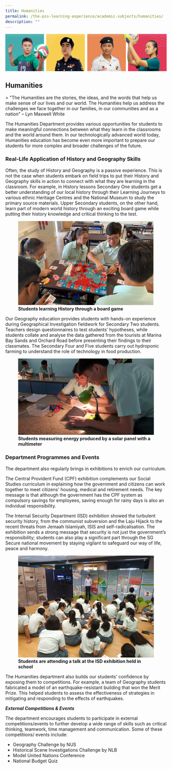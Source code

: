 ```yaml
---
title: Humanities
permalink: /the-pss-learning-experience/academic-subjects/humanities/
description: ""
---
```

![](/images/Our%20School/subbanner.jpg)


## Humanities

&gt; "The Humanities are the stories, the ideas, and the words that help us make sense of our lives and our world. The Humanities help us address the challenges we face together in our families, in our communities and as a nation" – Lyn Maxwell White

  
The Humanities Department provides various opportunities for students to make meaningful connections between what they learn in the classrooms and the world around them. In our technologically advanced world today, Humanities education has become even more important to prepare our students for more complex and broader challenges of the future.


 

### Real-Life Application of History and Geography Skills


Often, the study of History and Geography is a passive experience. This is not the case when students embark on field trips to put their History and Geography skills in action to connect with what they are learning in the classroom. For example, in History lessons Secondary One students get a better understanding of our local history through their Learning Journeys to various ethnic Heritage Centres and the National Museum to study the primary source materials. Upper Secondary students, on the other hand, learn part of modern world history through an exciting board game while putting their history knowledge and critical thinking to the test.


<figure>
<img src="/images/Academic%20Subjects/Humanities/Learning%20History%20through%20a%20board%20game.jpg">
<figcaption> <strong>Students learning History through a board game
</strong> </figcaption>
</figure>



Our Geography education provides students with hands-on experience during Geographical Investigation fieldwork for Secondary Two students. Teachers design questionnaires to test students’ hypotheses, while students collate and analyse the data gathered from the tourists at Marina Bay Sands and Orchard Road before presenting their findings to their classmates. The Secondary Four and Five students carry out hydroponic farming to understand the role of technology in food production.


<figure>
<img src="/images/Academic%20Subjects/Humanities/Measuring%20energy%20produced%20by%20a%20solar%20panel%20with%20a%20multimeter.jpg">
<figcaption> <strong>Students measuring energy produced by a solar panel with a multimeter
</strong> </figcaption>
</figure>

### Department Programmes and Events

  

The department also regularly brings in exhibitions to enrich our curriculum.  

The Central Provident Fund (CPF) exhibition complements our Social Studies curriculum in explaining how the government and citizens can work together to meet citizens' housing, medical and retirement needs. The key message is that although the government has the CPF system as compulsory savings for employees, saving enough for rainy days is also an individual responsibility.

  

The Internal Security Department (ISD) exhibition showed the turbulent security history, from the communist subversion and the Laju Hijack to the recent threats from Jemaah Islamiyah, ISIS and self-radicalisation. The exhibition sends a strong message that security is not just the government’s responsibility; students can also play a significant part through the SG Secure national movement by staying vigilant to safeguard our way of life, peace and harmony.



<figure>
<img src="/images/Academic%20Subjects/Humanities/Students%20attend%20talk%20at%20ISD%20Exhibition.jpg">
<figcaption> <strong>Students are attending a talk at the ISD exhibition held in school
</strong> </figcaption>
</figure>

The Humanities department also builds our students' confidence by exposing them to competitions. For example, a team of Geography students fabricated a model of an earthquake-resistant building that won the Merit Prize. This helped students to assess the effectiveness of strategies in mitigating and responding to the effects of earthquakes.



***External Competitions &amp; Events***

The department encourages students to participate in external competitions/events to further develop a wide range of skills such as critical thinking, teamwork, time management and communication. Some of these competitions/ events include:


* Geography Challenge by NUS
* Historical Scene Investigations Challenge by NLB
* Model United Nations Conference
* National Budget Quiz